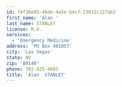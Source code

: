```yaml
---
id: 74f36e85-46de-4a5e-bdcf-23012c127ab2
first_name: 'Alan '
last_name: STANLEY
license: M.D.
services:
  - 'Emergency Medicine'
address: 'PO Box 401057'
city: 'Las Vegas'
state: NV
zip: '89140'
phone: 702-825-4083
title: 'Alan  STANLEY'
---
```

